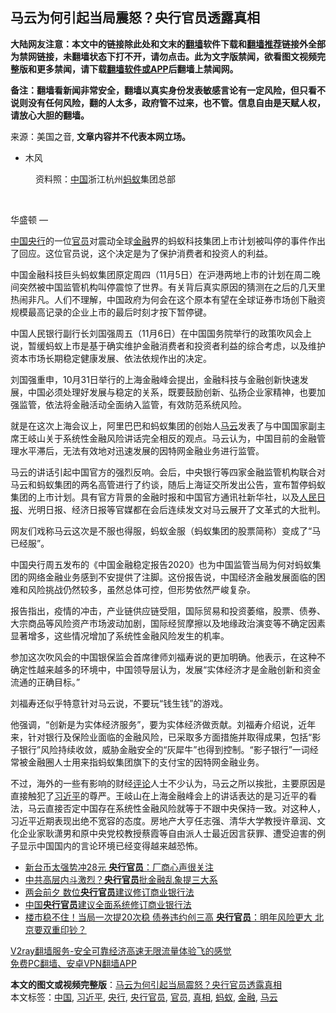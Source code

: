  <h2>马云为何引起当局震怒？央行官员透露真相</h2> <p class="notice"><b>大陆网友注意：本文中的链接除此处和文末的<a href="https://github.com/bannedbook/fanqiang" >翻墙</a>软件下载和<a href="https://github.com/killgcd/justmysocks/blob/master/README.md">翻墙推荐</a>链接外全部为禁网链接，未翻墙状态下打不开，请勿点击。此为文字版禁闻，欲看图文视频完整版和更多禁闻，请下载<a href="https://github.com/bannedbook/fanqiang">翻墙软件或APP</a>后翻墙上禁闻网。</p><p>备注：翻墙看新闻非常安全，翻墙以真实身份发表敏感言论有一定风险，但只看不说则没有任何风险，翻的人太多，政府管不过来，也不管。信息自由是天赋人权，请放心大胆的翻墙。</b></p>  <div class="entry"> <p>来源：美国之音, <strong>文章内容并不代表本网立场。</strong></p> <ul> <li> 木风 </li> </ul> <figure> <figcaption> 资料照：<span class='wp_keywordlink_affiliate'><a href="https://www.bannedbook.org/" title="中国" target="_blank">中国</a></span>浙江杭州<a href="https://www.bannedbook.org/bnews/tag/%e8%9a%82%e8%9a%81/" class="st_tag internal_tag" rel="tag" title="标签 蚂蚁 下的日志">蚂蚁</a>集团总部<br /> </figcaption></figure> <p>&nbsp;</p> <p>华盛顿 —&nbsp;</p> <p><a href="https://www.bannedbook.org/bnews/tag/%E4%B8%AD%E5%9B%BD/" class="st_tag internal_tag" rel="tag" title="标签 中国 下的日志">中国</a><a href="https://www.bannedbook.org/bnews/tag/%e5%a4%ae%e8%a1%8c/" class="st_tag internal_tag" rel="tag" title="标签 央行 下的日志">央行</a>的一位<a href="https://www.bannedbook.org/bnews/tag/%E5%AE%98%E5%91%98/" class="st_tag internal_tag" rel="tag" title="标签 官员 下的日志">官员</a>对震动全球<a href="https://www.bannedbook.org/bnews/tag/%E9%87%91%E8%9E%8D/" class="st_tag internal_tag" rel="tag" title="标签 金融 下的日志">金融</a>界的蚂蚁科技集团上市计划被叫停的事件作出了回应。这位官员说，这个决定是为了保护消费者和投资人的利益。 </p>  <p>中国金融科技巨头蚂蚁集团原定周四（11月5日）在沪港两地上市的计划在周二晚间突然被中国监管机构叫停震惊了世界。有关背后真实原因的猜测在之后的几天里热闹非凡。人们不理解，中国政府为何会在这个原本有望在全球证券市场创下融资规模最高记录的企业上市的最后时刻才按下暂停键。 </p> <p>中国人民银行副行长刘国强周五（11月6日）在中国国务院举行的政策吹风会上说，暂缓蚂蚁上市是基于确实维护金融消费者和投资者利益的综合考虑，以及维护资本市场长期稳定健康发展、依法依规作出的决定。 </p> <p>刘国强重申，10月31日举行的上海金融峰会提出，金融科技与金融创新快速发展，中国必须处理好发展与稳定的关系，既要鼓励创新、弘扬企业家精神，也要加强监管，依法将金融活动全面纳入监管，有效防范系统风险。 </p> <p>就是在这次上海会议上，阿里巴巴和蚂蚁集团的创始人<a href="https://www.bannedbook.org/bnews/tag/%e9%a9%ac%e4%ba%91/" class="st_tag internal_tag" rel="tag" title="标签 马云 下的日志">马云</a>发表了与中国国家副主席王岐山关于系统性金融风险讲话完全相反的观点。马云认为，中国目前的金融管理水平滞后，无法有效地对迅速发展的因特网金融业务进行监管。 </p>  <p>马云的讲话引起中国官方的强烈反响。会后，中央银行等四家金融监管机构联合对马云和蚂蚁集团的两名高管进行了约谈，随后上海证交所发出公告，宣布暂停蚂蚁集团的上市计划。具有官方背景的金融时报和中国官方通讯社新华社，以及<span class='wp_keywordlink'><a href="https://www.bannedbook.org/forum2/topic109.html" title="透视人民日报" target="_blank">人民日报</a></span>、光明日报、经济日报等官媒都在会后连续发文对马云展开了文革式的大批判。 </p> <p>网友们戏称马云这次是不服也得服，蚂蚁金服（蚂蚁集团的股票简称）变成了“马已经服”。 </p> <p>中国央行周五发布的《中国金融稳定报告2020》也为中国监管当局为何对蚂蚁集团的网络金融业务感到不安提供了注脚。这份报告说，中国经济金融发展面临的困难和风险挑战仍然较多，虽然总体可控，但形势依然严峻复杂。 </p> <p>报告指出，疫情的冲击，产业链供应链受阻，国际贸易和投资萎缩，股票、债券、大宗商品等风险资产市场波动加剧，国际经贸摩擦以及地缘政治演变等不确定因素显著增多，这些情况增加了系统性金融风险发生的机率。 </p>  <p>参加这次吹风会的中国银保监会首席律师刘福寿说的更加明确。他表示，在这种不确定性越来越多的环境中，中国领导层认为，发展“实体经济才是金融创新和资金流通的正确目标。” </p> <p>刘福寿还似乎特意针对马云说，不要玩“钱生钱”的游戏。 </p> <p>他强调，“创新是为实体经济服务”，要为实体经济做贡献。刘福寿介绍说，近年来，针对银行及保险业面临的金融风险，已采取多方面措施并取得成果，包括“影子银行”风险持续收敛，威胁金融安全的“灰犀牛”也得到控制。“影子银行”一词经常被金融圈人士用来指蚂蚁集团旗下的支付宝的因特网金融业务。 </p> <p>不过，海外的一些有影响的财经<span class='wp_keywordlink_affiliate'><a href="https://www.bannedbook.org/bnews/comments/" title="新闻评论" target="_blank">评论</a></span>人士不少认为，马云之所以挨批，主要原因是直接触犯了<a href="https://www.bannedbook.org/bnews/tag/%e4%b9%a0%e8%bf%91%e5%b9%b3/" class="st_tag internal_tag" rel="tag" title="标签 习近平 下的日志">习近平</a>的尊严。王岐山在上海金融峰会上的讲话表达的是习近平的看法，马云直接否定中国存在系统性金融风险就等于不跟中央保持一致。对这种人，习近平近期表现出绝不宽容的态度。房地产大亨任志强、清华大学教授许章润、文化企业家耿潇男和原中央党校教授蔡霞等自由派人士最近因言获罪、遭受迫害的例子显示中国国内的言论环境已经变得越来越恐怖。</p>  <ul class='op-related-articles' title='相关阅读'> <li><a href='https://www.bannedbook.org/bnews/taiwannews/20201008/1410144.html' target='_blank'>新台币太强势冲28元 <b>央行官员</b>：厂商心声很关注</a></li> <li><a href='https://www.bannedbook.org/bnews/comments/20200915/1396756.html' target='_blank'>中共高层内斗激烈？<b>央行官员</b>批金融乱象提三大系</a></li> <li><a href='https://www.bannedbook.org/bnews/headline/20200521/1331835.html' target='_blank'>两会前夕 数位<b>央行官员</b>建议修订商业银行法</a></li> <li><a href='https://www.bannedbook.org/bnews/baitai/20200520/1331636.html' target='_blank'>中国<b>央行官员</b>建议全面系统修订商业银行法</a></li> <li><a href='https://www.bannedbook.org/bnews/finance/20191225/1247460.html' target='_blank'>楼市稳不住！当局一次提20次稳 债券违约创三高 <b>央行官员</b>：明年风险更大 北京要双重印钞？</a></li> </ul> <p class="texttj"> <a href="https://www.bannedbook.org/forum23/topic22702.html" target="_blank">V2ray翻墙服务-安全可靠经济高速无限流量体验飞的感觉</a><br/> <a href="https://github.com/bannedbook/fanqiang/wiki/%E7%A6%81%E9%97%BB%E7%BD%91%E5%AE%89%E5%8D%93%E7%BF%BB%E5%A2%99%E6%96%B0%E9%97%BBAPP" target="_blank">免费PC翻墙、安卓VPN翻墙APP</a></p><p></p><a name='sharetosocial'></a>       <div><b>本文的图文或视频完整版</b>：<a href='https://www.bannedbook.org/bnews/headline/20201107/1427060.html'>马云为何引起当局震怒？央行官员透露真相</a></div>  </div><!--END ENTRY--> <div class="postfooter"> <div>本文标签：<a href="https://www.bannedbook.org/bnews/tag/%E4%B8%AD%E5%9B%BD/" rel="tag">中国</a>, <a href="https://www.bannedbook.org/bnews/tag/%e4%b9%a0%e8%bf%91%e5%b9%b3/" rel="tag">习近平</a>, <a href="https://www.bannedbook.org/bnews/tag/%e5%a4%ae%e8%a1%8c/" rel="tag">央行</a>, <a href="https://www.bannedbook.org/bnews/tag/%E5%A4%AE%E8%A1%8C%E5%AE%98%E5%91%98/" rel="tag">央行官员</a>, <a href="https://www.bannedbook.org/bnews/tag/%E5%AE%98%E5%91%98/" rel="tag">官员</a>, <a href="https://www.bannedbook.org/bnews/tag/%e7%9c%9f%e7%9b%b8/" rel="tag">真相</a>, <a href="https://www.bannedbook.org/bnews/tag/%e8%9a%82%e8%9a%81/" rel="tag">蚂蚁</a>, <a href="https://www.bannedbook.org/bnews/tag/%E9%87%91%E8%9E%8D/" rel="tag">金融</a>, <a href="https://www.bannedbook.org/bnews/tag/%e9%a9%ac%e4%ba%91/" rel="tag">马云</a></div>  </div><!--END POSTFOOTER--> 